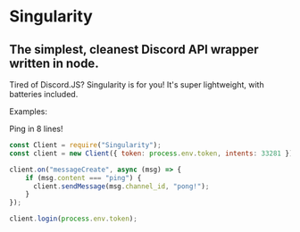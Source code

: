 # Singularity

## The simplest, cleanest Discord API wrapper written in node.

Tired of Discord.JS? Singularity is for you! It's super lightweight, with batteries included.

Examples:

Ping in 8 lines!

```js
const Client = require("Singularity");
const client = new Client({ token: process.env.token, intents: 33281 });

client.on("messageCreate", async (msg) => {
    if (msg.content === "ping") {
      client.sendMessage(msg.channel_id, "pong!");
    }
});

client.login(process.env.token);
```